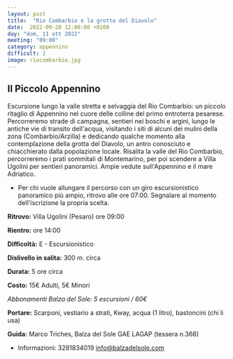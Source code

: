```yaml
---
layout: post
title:  "Rio Combarbio e la grotta del Diavolo"
date:  2022-09-20 12:00:00 +0100
day: "dom, 11 ott 2022"
meeting: "09:00"
category: appennino 
difficult: 2
image: riocombarbio.jpg
---
```


## Il Piccolo Appennino

Escursione lungo la valle stretta e selvaggia del Rio Combarbio: un piccolo ritaglio di Appennino nel cuore delle colline del primo entroterra pesarese. Percorreremo strade di campagna, sentieri nei boschi e argini, lungo le antiche vie di transito dell'acqua, visitando i siti di alcuni dei mulini della zona (Combarbio/Arzilla) e dedicando qualche momento alla contemplazione della grotta del Diavolo, un antro conosciuto e chiacchierato dalla popolazione locale.
Risalita la valle del Rio Combarbio, percorreremo i prati sommitali di Montemarino, per poi scendere a Villa Ugolini per sentieri panoramici. Ampie vedute sull'Appennino e il mare Adriatico.

* Per chi vuole allungare il percorso con un giro escursionistico panoramico più ampio, ritrovo alle ore 07:00. Segnalare al momento dell'iscrizione la propria scelta.

**Ritrovo:** Villa Ugolini (Pesaro) ore 09:00

**Rientro:** ore 14:00 

**Difficoltà:** E - Escursionistico

**Dislivello in salita:** 300 m. circa

**Durata:** 5 ore circa

**Costo:** 15€ Adulti, 5€ Minori

*Abbonamenti Balza del Sole: 5 escursioni / 60€*

**Portare:** Scarponi, vestiario a strati, Kway, acqua (1 litro), bastoncini (chi li usa)

**Guida:** Marco Triches, Balza del Sole GAE LAGAP (tessera n.368)
+ Informazioni: 3281834019    info@balzadelsole.com
